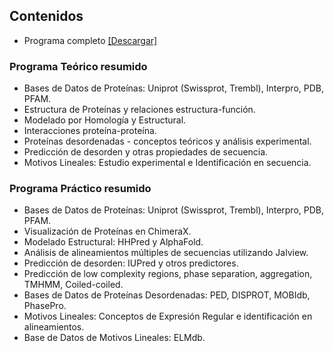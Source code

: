 ## Contenidos
* Programa completo [[Descargar]](https://drive.google.com/file/d/1lQ2-s210qAKr5oYS_KV0bFt0D5nqwDdM/view?usp=sharing)

### Programa Teórico resumido
* Bases de Datos de Proteínas: Uniprot (Swissprot, Trembl), Interpro, PDB, PFAM.
* Estructura de Proteínas y relaciones estructura-función.
* Modelado por Homología y Estructural.
* Interacciones proteína-proteína.
* Proteínas desordenadas - conceptos teóricos y análisis experimental.
* Predicción de desorden y otras propiedades de secuencia.
* Motivos Lineales: Estudio experimental e Identificación en secuencia.

### Programa Práctico resumido
* Bases de Datos de Proteínas: Uniprot (Swissprot, Trembl), Interpro, PDB, PFAM.
* Visualización de Proteínas en ChimeraX.
* Modelado Estructural: HHPred y AlphaFold.
* Análisis de alineamientos múltiples de secuencias utilizando Jalview.
* Predicción de desorden: IUPred y otros predictores.
* Predicción de low complexity regions, phase separation, aggregation, TMHMM, Coiled-coiled.
* Bases de Datos de Proteínas Desordenadas: PED, DISPROT, MOBIdb, PhasePro.
* Motivos Lineales: Conceptos de Expresión Regular e identificación en alineamientos.
* Base de Datos de Motivos Lineales: ELMdb.
